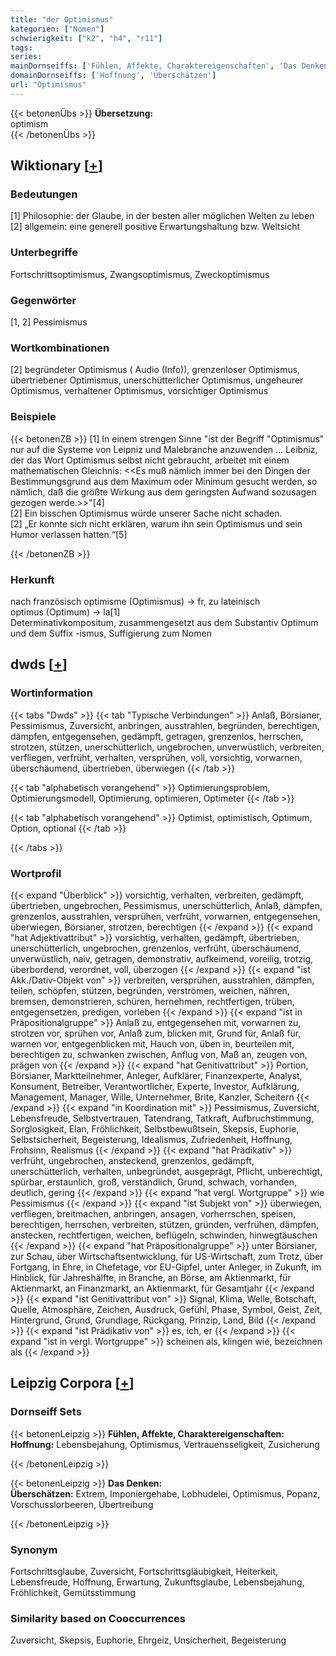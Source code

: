 ```yaml
---
title: "der Optimismus"
kategorien: ["Nomen"]
schwierigkeit: ["k2", "h4", "r11"]
tags:
series:
mainDornseiffs: ['Fühlen, Affekte, Charaktereigenschaften', 'Das Denken']
domainDornseiffs: ['Hoffnung', 'Überschätzen']
url: "Optimismus"
---
```


{{< betonenÜbs >}}
**Übersetzung:**  
optimism  
{{< /betonenÜbs >}}

## Wiktionary [[+](https://de.wiktionary.org/wiki/Optimismus)]

### Bedeutungen
[1] Philosophie: der Glaube, in der besten aller möglichen Welten zu leben  
[2] allgemein: eine generell positive Erwartungshaltung bzw. Weltsicht  

### Unterbegriffe
Fortschrittsoptimismus, Zwangsoptimismus, Zweckoptimismus  

### Gegenwörter
[1, 2] Pessimismus  

### Wortkombinationen
[2] begründeter Optimismus ( Audio (Info)), grenzenloser Optimismus, übertriebener Optimismus, unerschütterlicher Optimismus, ungeheurer Optimismus, verhaltener Optimismus, vorsichtiger Optimismus  

### Beispiele
{{< betonenZB >}}
[1] In einem strengen Sinne "ist der Begriff "Optimismus" nur auf die Systeme von Leipniz und Malebranche anzuwenden … Leibniz, der das Wort Optimismus selbst nicht gebraucht, arbeitet mit einem mathematischen Gleichnis: <<Es muß nämlich immer bei den Dingen der Bestimmungsgrund aus dem Maximum oder Minimum gesucht werden, so nämlich, daß die größte Wirkung aus dem geringsten Aufwand sozusagen gezogen werde.>>"[4]  
[2] Ein bisschen Optimismus würde unserer Sache nicht schaden.  
[2] „Er konnte sich nicht erklären, warum ihn sein Optimismus und sein Humor verlassen hatten.“[5]  

{{< /betonenZB >}}
### Herkunft
nach französisch optimisme (Optimismus) → fr, zu lateinisch optimus (Optimum) → la[1]  
Determinativkompositum, zusammengesetzt aus dem Substantiv Optimum und dem Suffix -ismus, Suffigierung zum Nomen  



## dwds [[+](https://www.dwds.de/wb/Optimismus)]

### Wortinformation
{{< tabs "Dwds" >}}
{{< tab "Typische Verbindungen" >}}
Anlaß, Börsianer, Pessimismus, Zuversicht, anbringen, ausstrahlen, begründen, berechtigen, dämpfen, entgegensehen, gedämpft, getragen, grenzenlos, herrschen, strotzen, stützen, unerschütterlich, ungebrochen, unverwüstlich, verbreiten, verfliegen, verfrüht, verhalten, versprühen, voll, vorsichtig, vorwarnen, überschäumend, übertrieben, überwiegen
{{< /tab >}}

{{< tab "alphabetisch vorangehend" >}}
Optimierungsproblem, Optimierungsmodell, Optimierung, optimieren, Optimeter
{{< /tab >}}

{{< tab "alphabetisch vorangehend" >}}
Optimist, optimistisch, Optimum, Option, optional
{{< /tab >}}

{{< /tabs >}}

### Wortprofil
{{< expand "Überblick" >}} vorsichtig, verhalten, verbreiten, gedämpft, übertrieben, ungebrochen, Pessimismus, unerschütterlich, Anlaß, dämpfen, grenzenlos, ausstrahlen, versprühen, verfrüht, vorwarnen, entgegensehen, überwiegen, Börsianer, strotzen, berechtigen {{< /expand >}}
{{< expand "hat Adjektivattribut" >}} vorsichtig, verhalten, gedämpft, übertrieben, unerschütterlich, ungebrochen, grenzenlos, verfrüht, überschäumend, unverwüstlich, naiv, getragen, demonstrativ, aufkeimend, voreilig, trotzig, überbordend, verordnet, voll, überzogen {{< /expand >}}
{{< expand "ist Akk./Dativ-Objekt von" >}} verbreiten, versprühen, ausstrahlen, dämpfen, teilen, schöpfen, stützen, begründen, verströmen, weichen, nähren, bremsen, demonstrieren, schüren, hernehmen, rechtfertigen, trüben, entgegensetzen, predigen, vorleben {{< /expand >}}
{{< expand "ist in Präpositionalgruppe" >}} Anlaß zu, entgegensehen mit, vorwarnen zu, strotzen vor, sprühen vor, Anlaß zum, blicken mit, Grund für, Anlaß für, warnen vor, entgegenblicken mit, Hauch von, üben in, beurteilen mit, berechtigen zu, schwanken zwischen, Anflug von, Maß an, zeugen von, prägen von {{< /expand >}}
{{< expand "hat Genitivattribut" >}} Portion, Börsianer, Marktteilnehmer, Anleger, Aufklärer, Finanzexperte, Analyst, Konsument, Betreiber, Verantwortlicher, Experte, Investor, Aufklärung, Management, Manager, Wille, Unternehmer, Brite, Kanzler, Scheitern {{< /expand >}}
{{< expand "in Koordination mit" >}} Pessimismus, Zuversicht, Lebensfreude, Selbstvertrauen, Tatendrang, Tatkraft, Aufbruchstimmung, Sorglosigkeit, Elan, Fröhlichkeit, Selbstbewußtsein, Skepsis, Euphorie, Selbstsicherheit, Begeisterung, Idealismus, Zufriedenheit, Hoffnung, Frohsinn, Realismus {{< /expand >}}
{{< expand "hat Prädikativ" >}} verfrüht, ungebrochen, ansteckend, grenzenlos, gedämpft, unerschütterlich, verhalten, unbegründet, ausgeprägt, Pflicht, unberechtigt, spürbar, erstaunlich, groß, verständlich, Grund, schwach, vorhanden, deutlich, gering {{< /expand >}}
{{< expand "hat vergl. Wortgruppe" >}} wie Pessimismus {{< /expand >}}
{{< expand "ist Subjekt von" >}} überwiegen, verfliegen, breitmachen, anbringen, ansagen, vorherrschen, speisen, berechtigen, herrschen, verbreiten, stützen, gründen, verfrühen, dämpfen, anstecken, rechtfertigen, weichen, beflügeln, schwinden, hinwegtäuschen {{< /expand >}}
{{< expand "hat Präpositionalgruppe" >}} unter Börsianer, zur Schau, über Wirtschaftsentwicklung, für US-Wirtschaft, zum Trotz, über Fortgang, in Ehre, in Chefetage, vor EU-Gipfel, unter Anleger, in Zukunft, im Hinblick, für Jahreshälfte, in Branche, an Börse, am Aktienmarkt, für Aktienmarkt, an Finanzmarkt, an Aktienmarkt, für Gesamtjahr {{< /expand >}}
{{< expand "ist Genitivattribut von" >}} Signal, Klima, Welle, Botschaft, Quelle, Atmosphäre, Zeichen, Ausdruck, Gefühl, Phase, Symbol, Geist, Zeit, Hintergrund, Grund, Grundlage, Rückgang, Prinzip, Land, Bild {{< /expand >}}
{{< expand "ist Prädikativ von" >}} es, ich, er {{< /expand >}}
{{< expand "ist in vergl. Wortgruppe" >}} scheinen als, klingen wie, bezeichnen als {{< /expand >}}

## Leipzig Corpora [[+](https://corpora.uni-leipzig.de/en/res?word=Optimismus&corpusId=deu_newscrawl-public_2018)]

### Dornseiff Sets
{{< betonenLeipzig >}}
**Fühlen, Affekte, Charaktereigenschaften:**  
**Hoffnung:** Lebensbejahung, Optimismus, Vertrauensseligkeit, Zusicherung  

{{< /betonenLeipzig >}}


{{< betonenLeipzig >}}
**Das Denken:**  
**Überschätzen:** Extrem, Imponiergehabe, Lobhudelei, Optimismus, Popanz, Vorschusslorbeeren, Übertreibung  

{{< /betonenLeipzig >}}

### Synonym
Fortschrittsglaube, Zuversicht, Fortschrittsgläubigkeit, Heiterkeit, Lebensfreude, Hoffnung, Erwartung, Zukunftsglaube, Lebensbejahung, Fröhlichkeit, Gemütsstimmung


### Similarity based on Cooccurrences
Zuversicht, Skepsis, Euphorie, Ehrgeiz, Unsicherheit, Begeisterung

